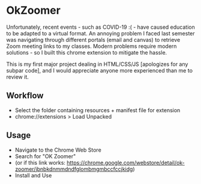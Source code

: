 # OkZoomer
Unfortunately, recent events - such as COVID-19 :( - have caused education to be adapted to a virtual format. An annoying problem I faced last semester was navigating through different portals (email and canvas) to retrieve Zoom meeting links to my classes. Modern problems require modern solutions - so I built this chrome extension to mitigate the hassle. 

This is my first major project dealing in HTML/CSS/JS [apologizes for any subpar code], and I would appreciate anyone more experienced than me to review it.

## Workflow
- Select the folder containing resources + manifest file for extension
- chrome://extensions > Load Unpacked

## Usage
- Navigate to the Chrome Web Store
- Search for "OK Zoomer"
- (or if this link works: https://chrome.google.com/webstore/detail/ok-zoomer/jbnbkdnmmdndfglombmgmbccfccjkidg)
- Install and Use
